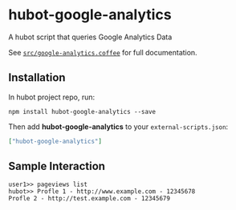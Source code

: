 # hubot-google-analytics

A hubot script that queries Google Analytics Data

See [`src/google-analytics.coffee`](src/google-analytics.coffee) for full documentation.

## Installation

In hubot project repo, run:

`npm install hubot-google-analytics --save`

Then add **hubot-google-analytics** to your `external-scripts.json`:

```json
["hubot-google-analytics"]
```

## Sample Interaction

```
user1>> pageviews list
hubot>> Profle 1 - http://www.example.com - 12345678
Profle 2 - http://test.example.com - 12345679
```
